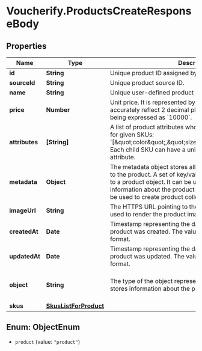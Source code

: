 # Voucherify.ProductsCreateResponseBody

## Properties

Name | Type | Description | Notes
------------ | ------------- | ------------- | -------------
**id** | **String** | Unique product ID assigned by Voucherify. | [optional] 
**sourceId** | **String** | Unique product source ID. | [optional] 
**name** | **String** | Unique user-defined product name. | [optional] 
**price** | **Number** | Unit price. It is represented by a value multiplied by 100 to accurately reflect 2 decimal places, such as &#x60;$100.00&#x60; being expressed as &#x60;10000&#x60;. | [optional] 
**attributes** | **[String]** | A list of product attributes whose values you can customize for given SKUs: &#x60;[\&quot;color\&quot;,\&quot;size\&quot;,\&quot;ranking\&quot;]&#x60;. Each child SKU can have a unique value for a given attribute. | [optional] 
**metadata** | **Object** | The metadata object stores all custom attributes assigned to the product. A set of key/value pairs that you can attach to a product object. It can be useful for storing additional information about the product in a structured format. It can be used to create product collections. | [optional] 
**imageUrl** | **String** | The HTTPS URL pointing to the .png or .jpg file that will be used to render the product image. | [optional] 
**createdAt** | **Date** | Timestamp representing the date and time when the product was created. The value is shown in the ISO 8601 format. | [optional] 
**updatedAt** | **Date** | Timestamp representing the date and time when the product was updated. The value is shown in the ISO 8601 format. | [optional] 
**object** | **String** | The type of the object represented by JSON. This object stores information about the product. | [optional] [default to &#39;product&#39;]
**skus** | [**SkusListForProduct**](SkusListForProduct.md) |  | [optional] 



## Enum: ObjectEnum


* `product` (value: `"product"`)




